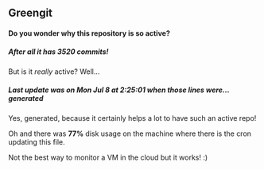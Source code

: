 ## Greengit

#### Do you wonder why this repository is so active?

##### After all it has 3520 commits!

But is it *really* active? Well...

##### Last update was on Mon Jul 8 at 2:25:01 when those lines were... generated

Yes, generated, because it certainly helps a lot to have such an active repo!

Oh and there was **77%** disk usage on the machine
where there is the cron updating this file.

Not the best way to monitor a VM in the cloud but it works! :)
